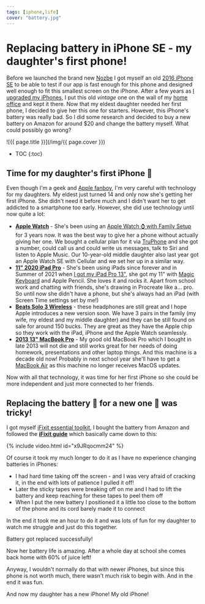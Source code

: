 ```yaml
---
tags: [iphone,life]
cover: "battery.jpg"
---
```


# Replacing battery in iPhone SE - my daughter's first phone!

Before we launched the brand new [Nozbe][n] I got myself an old [2016 iPhone SE](/iphonese/) to be able to test if our app is fast enough for this phone and designed well enough to fit this smallest screen on the iPhone. After a few years as [I upgraded my iPhones](/iphone/), I put this old *vintage* one on the wall of my [home office](/office/) and kept it there. Now that my eldest daughter needed her first phone, I decided to give her this one for starters. However, this iPhone's battery was really bad. So I did some research and decided to buy a new battery on Amazon for around $20 and change the battery myself. What could possibly go wrong?

<!--More-->

![{{ page.title }}](/img/{{ page.cover }})

* TOC
{:toc}

## Time for my daughter's first iPhone 📲 

Even though I'm a geek and [Apple fanboy](/apple/), I'm very careful with technology for my daughters. My eldest just turned 14 and only now she's getting her first iPhone. She didn't need it before much and I didn't want her to get addicted to a smartphone too early. However, she did use technology until now quite a lot:

- **[Apple Watch](/applewatch/)** - She's been using an [Apple Watch ⌚️ with Family Setup](https://support.apple.com/en-us/HT211768) for 3 years now. It was the best way to give her a phone without actually giving her one. We bought a cellular plan for it via [TruPhone](https://www.truphone.com) and she got a number, could call us and could write us messages, talk to Siri and listen to Apple Music. Our 10-year-old middle daughter also last year got an Apple Watch SE with Cellular and we set her up in a similar way.
- **[11" 2020 iPad Pro](/ipad/)** - She's been using iPads since forever and in Summer of 2021 when [I got my iPad Pro 13"](/ipad13/), she got my 11" with [Magic Keyboard](/magic/) and Apple Pencil. She loves it and rocks it. Apart from school work and chatting with friends, she's drawing in Procreate like a… pro. So until now she didn't have a phone, but she's always had an iPad (with Screen Time settings set by me!)
- **[Beats Solo 3 Wireless](https://www.apple.com/shop/product/MX432LL/A/beats-solo3-wireless-headphones-the-beats-icon-collection-matte-black)** - these headphones are still great and I hope Apple introduces a new version soon. We have 3 pairs in the family (my wife, my eldest and my middle daughter) and they can be still found on sale for around 150 bucks. They are great as they have the Apple chip so they work with the iPad, iPhone and the Apple Watch seamlessly.
- **[2013 13" MacBook Pro](/my-last-pc/)** - My good old MacBook Pro which I bought in late 2013 will not die and still works great for her needs of doing homework, presentations and other laptop things. And this machine is a decade old now! Probably in next school year she'll have to get a [MacBook Air](/office23/) as this machine no longer receives MacOS updates.

Now with all that technology, it was time for her first iPhone so she could be more independent and just more connected to her friends.

## Replacing the battery 🪫 for a new one 🔋 was tricky!

I got myself [iFixit essential toolkit](https://eustore.ifixit.com/products/essential-electronics-toolkit), I bought the battery from Amazon and followed the **[iFixit guide](https://www.ifixit.com/Guide/iPhone+SE+Battery+Replacement/61303)** which basically came down to this:

{% include video.html id="x9JRqocmm24" %}

Of course it took my much longer to do it as I have no experience changing batteries in iPhones:

- I had hard time taking off the screen - and I was very afraid of cracking it, in the end with lots of patience I pulled it off!
- Later the sticky tapes were breaking off on me and I had to lift the battery and keep reaching for these tapes to peel them off
- When I put the new battery I positioned it a little too close to the bottom of the phone and its cord barely made it to connect

In the end it took me an hour to do it and was lots of fun for my daughter to watch me struggle and just do this together.

Battery got replaced successfully!

Now her battery life is amazing. After a whole day at school she comes back home with 60% of juice left!

Anyway, I wouldn't normally do that with newer iPhones, but since this phone is not worth much, there wasn't much risk to begin with. And in the end it was fun.

And now my daughter has a new iPhone! My old iPhone!

[n]: https://michael.gratis/nozbe
[np]: https://michael.gratis/nozbepersonal